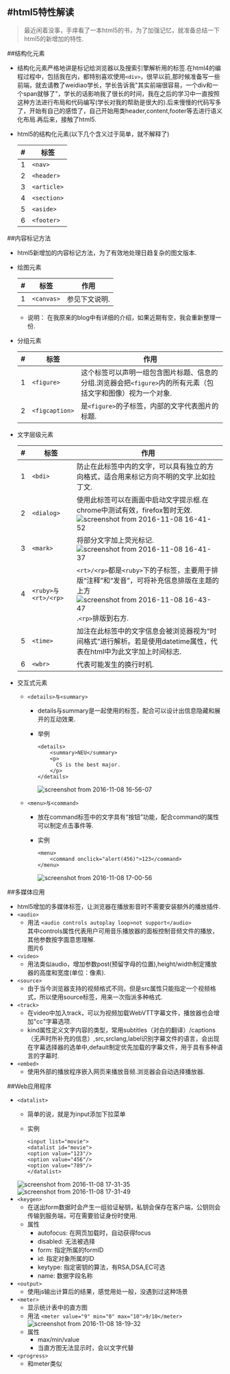 #html5特性解读
---
>最近闲着没事，手痒看了一本html5的书，为了加强记忆，就准备总结一下html5的新增加的特性.

##结构化元素
* 结构化元素严格地讲是标记给浏览器以及搜索引擎解析用的标签.在html4的编程过程中，包括我在内，都特别喜欢使用`<div>`，很早以前,那时候准备写一些前端，就去请教了weidiao学长，学长告诉我"其实前端很容易，一个div和一个span就够了"，学长的话影响我了很长的时间，我在之后的学习中一直按照这种方法进行布局和代码编写(学长对我的帮助是很大的).后来慢慢的代码写多了，开始有自己的感悟了，自己开始用类header,content,footer等去进行语义化布局.再后来，接触了html5.
* html5的结构化元素(以下几个含义过于简单，就不解释了)

    |#|标签|
    |----|----|
    |1|`<nav>`|
    |2|`<header>`|
    |3|`<article>`|
    |4|`<section>`|
    |5|`<aside>`|
    |6|`<footer>`|
    
##内容标记方法
* html5新增加的内容标记方法，为了有效地处理日趋复杂的图文版本.
* 绘图元素
    
    |#|标签|作用|
    |----|----|----|
    |1|`<canvas>`|参见下文说明.|

    * 说明： 在我原来的blog中有详细的介绍，如果近期有空，我会重新整理一份.
* 分组元素
    
    |#|标签|作用|
    |----|----|----|
    |1|`<figure>`|这个标签可以声明一组包含图片标题、信息的分组.浏览器会把`<figure>`内的所有元素（包括文字和图像）视为一个对象.|
    |2|`<figcaption>`|是`<figure>`的子标签，内部的文字代表图片的标题.
* 文字层级元素
    
    |#|标签|作用|
    |----|----|----|
    |1|`<bdi>`|防止在此标签中内的文字，可以具有独立的方向格式，适合用来标记方向不明的文字.比如拉丁文.|
    |2|`<dialog>`|使用此标签可以在画面中启动文字提示框.在chrome中测试有效，firefox暂时无效.![screenshot from 2016-11-08 16-41-52](https://cloud.githubusercontent.com/assets/16068384/20095424/64a4c57c-a5e0-11e6-9d84-e63374c23b6b.png)|
    |3|`<mark>`|将部分文字加上荧光标记.![screenshot from 2016-11-08 16-41-37](https://cloud.githubusercontent.com/assets/16068384/20095422/64a3122c-a5e0-11e6-97bb-c5cb0643814a.png)|
    |4|`<ruby>与<rt>/<rp>`|`<rt>/<rp>`都是`<ruby>`下的子标签，主要用于排版“注释”和“发音”，可将补充信息排版在主题的上方![screenshot from 2016-11-08 16-43-47](https://cloud.githubusercontent.com/assets/16068384/20095421/64a12714-a5e0-11e6-993b-eeee4d2b123c.png).`<rp>`排版到右方.|
    |5|`<time>`|加注在此标签中的文字信息会被浏览器视为“时间格式”进行解析。若是使用datetime属性，代表在html中为此文字加上时间标志.|
    |6|`<wbr>`|代表可能发生的换行时机.|
* 交互式元素
    * `<details>与<summary>`
        * details与summary是一起使用的标签，配合可以设计出信息隐藏和展开的互动效果.
        * 举例
            
            ```
            <details>  
                <summary>NEU</summary>  
                <p>  
                  CS is the best major.  
                </p>  
            </details>  
            ```
            ![screenshot from 2016-11-08 16-56-07](https://cloud.githubusercontent.com/assets/16068384/20095419/64a017d4-a5e0-11e6-99f5-d348e913bb56.png)
    * `<menu>与<command>`
        * 放在command标签中的文字具有“按钮”功能，配合command的属性可以制定点击事件等.
        * 实例
            
            ```
            <menu>  
                <command onclick="alert(456)">123</command>  
            </menu>  
            ```
            ![screenshot from 2016-11-08 17-00-56](https://cloud.githubusercontent.com/assets/16068384/20095420/64a0800c-a5e0-11e6-8d0e-dddf5b7c4c43.png)

##多媒体应用
* html5增加的多媒体标签，让浏览器在播放影音时不需要安装额外的播放插件.
* `<audio>`
    * 用法
    `<audio controls autoplay loop>not support</audio>`  
    其中controls属性代表用户可用音乐播放器的面板控制音频文件的播放，其他参数按字面意思理解.  
    图片6    
* `<video>`
    * 用法类似audio，增加参数post(预留字母的位置),height/width制定播放器的高度和宽度(单位：像素).
* `<source>`
    * 由于当今浏览器支持的视频格式不同，但是src属性只能指定一个视频格式，所以使用source标签，用来一次指派多种格式.
* `<track>`
    * 在video中加入track，可以为视频加载WebVTT字幕文件，播放器也会增加"cc"字幕选项.
    * kind属性定义文字内容的类型，常用subtitles（对白的翻译）/captions（无声时所补充的信息）,src,srclang,label识别字幕文件的语言，会出现在字幕选择器的选单中,default制定优先加载的字幕文件，用于具有多种语言的字幕时.
* `<embed>`
    * 使用外部的播放程序嵌入网页来播放音频.浏览器会自动选择播放器.
    
##Web应用程序
* `<datalist>`
    * 简单的说，就是为input添加下拉菜单
    * 实例
        
        ```
        <input list="movie">
      <datalist id="movie">
        <option value="123"/>
        <option value="456"/>
        <option value="789"/>
      </datalist>
        ```
   ![screenshot from 2016-11-08 17-31-35](https://cloud.githubusercontent.com/assets/16068384/20095423/64a4626c-a5e0-11e6-8046-4f2bc86b65e7.png)
![screenshot from 2016-11-08 17-31-49](https://cloud.githubusercontent.com/assets/16068384/20095426/6526876a-a5e0-11e6-8292-94acef750fd0.png)
* `<keygen>`
    * 在送出form数据时会产生一组验证秘钥，私钥会保存在客户端，公钥则会传输到服务端，可在需要验证身份时使用.
    * 属性
        * autofocus: 在网页加载时，自动获得focus
        * disabled: 无法被选择
        * form: 指定所属的formID
        * id: 指定对象所属的ID
        * keytype: 指定密钥的算法，有RSA,DSA,EC可选
        * name: 数据字段名称
* `<output>`
    * 使用js输出计算后的结果，感觉用处一般，没遇到过这种场景
* `<meter>`
    * 显示统计表中的直方图
    * 用法
        `<meter value="9" min="0" max="10">9/10</meter>`  
        ![screenshot from 2016-11-08 18-19-32](https://cloud.githubusercontent.com/assets/16068384/20095425/64d87e44-a5e0-11e6-9274-618eea5d5260.png)
    * 属性
        * max/min/value
        * 当直方图无法显示时，会以文字代替
* `<progress>`
    * 和meter类似

    
